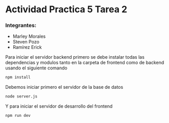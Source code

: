 # Actividad Practica 5 Tarea 2

### Integrantes:  
- Marley Morales
- Steven Pozo
- Ramírez Erick


Para iniciar el servidor backend primero se debe instalar todas las dependencias y modulos tanto en la carpeta de frontend como de backend
usando el siguiente comando
```bash
npm install
```

Debemos iniciar primero el servidor de la base de datos
```bash
node server.js
```

Y para iniciar el servidor de desarrollo del frontend
```bash
npm run dev
```
